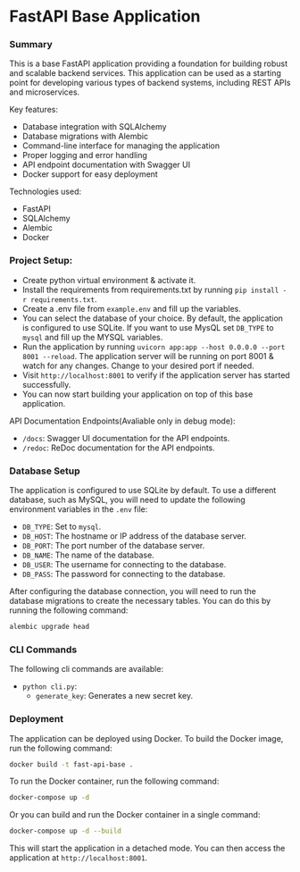 # FastAPI Base Application

### Summary

This is a base FastAPI application providing a foundation for building robust and scalable backend services. This application can be used as a starting point for developing various types of backend systems, including REST APIs and microservices.

Key features:

- Database integration with SQLAlchemy
- Database migrations with Alembic
- Command-line interface for managing the application
- Proper logging and error handling
- API endpoint documentation with Swagger UI
- Docker support for easy deployment

Technologies used:

- FastAPI
- SQLAlchemy
- Alembic
- Docker

### Project Setup:

- Create python virtual environment & activate it.
- Install the requirements from requirements.txt by running `pip install -r requirements.txt`.
- Create a .env file from `example.env` and fill up the variables.
- You can select the database of your choice. By default, the application is configured to use SQLite. If you want to use MysQL set `DB_TYPE` to `mysql` and fill up the MYSQL variables.
- Run the application by running `uvicorn app:app --host 0.0.0.0 --port 8001 --reload`. The application server will be running on port 8001 & watch for any changes. Change to your desired port if needed.
- Visit `http://localhost:8001` to verify if the application server has started successfully.
- You can now start building your application on top of this base application.

API Documentation Endpoints(Avaliable only in debug mode):
- `/docs`: Swagger UI documentation for the API endpoints.
- `/redoc`: ReDoc documentation for the API endpoints.

### Database Setup

The application is configured to use SQLite by default. To use a different database, such as MySQL, you will need to update the following environment variables in the `.env` file:

- `DB_TYPE`: Set to `mysql`.
- `DB_HOST`: The hostname or IP address of the database server.
- `DB_PORT`: The port number of the database server.
- `DB_NAME`: The name of the database.
- `DB_USER`: The username for connecting to the database.
- `DB_PASS`: The password for connecting to the database.

After configuring the database connection, you will need to run the database migrations to create the necessary tables. You can do this by running the following command:

```bash
alembic upgrade head
```

### CLI Commands

The following cli commands are available:

*   `python cli.py`:
    *   `generate_key`: Generates a new secret key.


### Deployment

The application can be deployed using Docker. To build the Docker image, run the following command:

```bash
docker build -t fast-api-base .
```

To run the Docker container, run the following command:

```bash
docker-compose up -d
```

Or you can build and run the Docker container in a single command:

```bash
docker-compose up -d --build
```

This will start the application in a detached mode. You can then access the application at `http://localhost:8001`.
